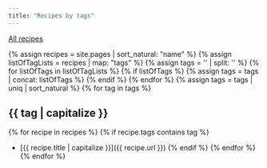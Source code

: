```yaml
---
title: "Recipes by tags"
---
```

[All recipes](index.html)

{% assign recipes = site.pages | sort_natural: "name" %}
{% assign listOfTagLists = recipes | map: "tags" %}
{% assign tags = '' | split: '' %}
{% for listOfTags in listOfTagLists %}
  {% if listOfTags %}
    {% assign tags = tags | concat: listOfTags %}
  {% endif %}
{% endfor %}
{% assign tags = tags | uniq | sort_natural %}
{% for tag in tags %}
## {{ tag | capitalize }}
{% for recipe in recipes %}
  {% if recipe.tags contains tag %}
  * [{{ recipe.title | capitalize }}]({{ recipe.url }})
  {% endif %}
{% endfor %}
{% endfor %}